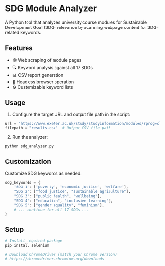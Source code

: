 # SDG Module Analyzer

A Python tool that analyzes university course modules for Sustainable Development Goal (SDG) relevance by scanning webpage content for SDG-related keywords.

## Features

- 🕸️ Web scraping of module pages  
- 🔍 Keyword analysis against all 17 SDGs  
- 📊 CSV report generation  
- 🚀 Headless browser operation  
- ⚙️ Customizable keyword lists  

## Usage

1. Configure the target URL and output file path in the script:

```python
url = "https://www.exeter.ac.uk/study/studyinformation/modules/?prog=classics&year=2025/6"
filepath = "results.csv"  # Output CSV file path
```

2. Run the analyzer:
```Python
python sdg_analyzer.py
```



## Customization

Customize SDG keywords as needed:

```python
sdg_keywords = {
    "SDG 1": ["poverty", "economic justice", "welfare"],
    "SDG 2": ["food justice", "sustainable agriculture"],
    "SDG 3": ["public health", "wellbeing"],
    "SDG 4": ["education", "inclusive learning"],
    "SDG 5": ["gender equality", "feminism"],
    # ... continue for all 17 SDGs ...
}

```



## Setup

```bash
# Install required package
pip install selenium

# Download ChromeDriver (match your Chrome version)
# https://chromedriver.chromium.org/downloads

